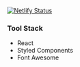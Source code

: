 [![Netlify Status](https://api.netlify.com/api/v1/badges/ae70aa72-3d14-4cea-a9df-7605ebd6b35e/deploy-status)](https://app.netlify.com/sites/goofy-thompson-b404aa/deploys)

### Tool Stack

- React
- Styled Components
- Font Awesome

